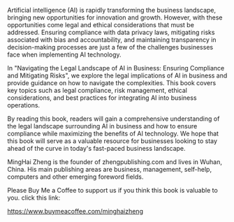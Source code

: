 
Artificial intelligence (AI) is rapidly transforming the business landscape, bringing new opportunities for innovation and growth. However, with these opportunities come legal and ethical considerations that must be addressed. Ensuring compliance with data privacy laws, mitigating risks associated with bias and accountability, and maintaining transparency in decision-making processes are just a few of the challenges businesses face when implementing AI technology.

In "Navigating the Legal Landscape of AI in Business: Ensuring Compliance and Mitigating Risks", we explore the legal implications of AI in business and provide guidance on how to navigate the complexities. This book covers key topics such as legal compliance, risk management, ethical considerations, and best practices for integrating AI into business operations.

By reading this book, readers will gain a comprehensive understanding of the legal landscape surrounding AI in business and how to ensure compliance while maximizing the benefits of AI technology. We hope that this book will serve as a valuable resource for businesses looking to stay ahead of the curve in today's fast-paced business landscape.

MingHai Zheng is the founder of zhengpublishing.com and lives in Wuhan, China. His main publishing areas are business, management, self-help, computers and other emerging foreword fields.

Please Buy Me a Coffee to support us if you think this book is valuable to you. click this link:

https://www.buymeacoffee.com/minghaizheng
